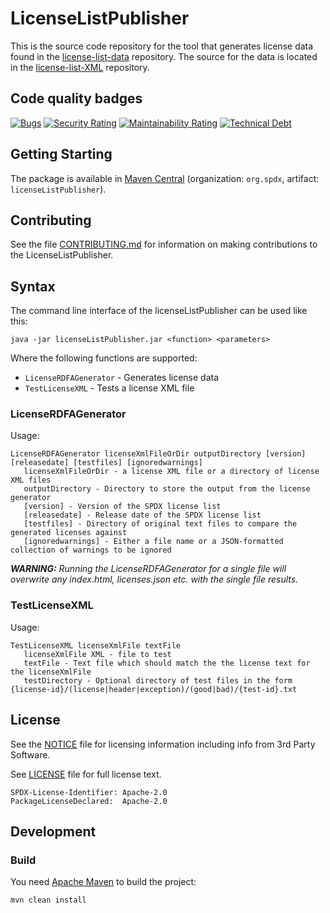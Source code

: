 # LicenseListPublisher

This is the source code repository for the tool that generates license data found in the [license-list-data](https://github.com/spdx/license-list-data) repository.  The source for the data is located in the [license-list-XML](https://github.com/spdx/license-list-XML) repository.

## Code quality badges

[![Bugs](https://sonarcloud.io/api/project_badges/measure?project=licenseListPublisher&metric=bugs)](https://sonarcloud.io/dashboard?id=licenseListPublisher)
[![Security Rating](https://sonarcloud.io/api/project_badges/measure?project=licenseListPublisher&metric=security_rating)](https://sonarcloud.io/dashboard?id=licenseListPublisher)
[![Maintainability Rating](https://sonarcloud.io/api/project_badges/measure?project=licenseListPublisher&metric=sqale_rating)](https://sonarcloud.io/dashboard?id=licenseListPublisher)
[![Technical Debt](https://sonarcloud.io/api/project_badges/measure?project=licenseListPublisher&metric=sqale_index)](https://sonarcloud.io/dashboard?id=licenseListPublisher)

## Getting Starting

The package is available in
[Maven Central](https://search.maven.org/artifact/org.spdx/licenseListPublisher)
(organization: `org.spdx`, artifact: `licenseListPublisher`).

## Contributing

See the file [CONTRIBUTING.md](CONTRIBUTING.md) for information on making contributions to the LicenseListPublisher.

## Syntax

The command line interface of the licenseListPublisher can be used like this:

```shell
java -jar licenseListPublisher.jar <function> <parameters> 
```

Where the following functions are supported:

- `LicenseRDFAGenerator` - Generates license data
- `TestLicenseXML` - Tests a license XML file

### LicenseRDFAGenerator

Usage:

```text
LicenseRDFAGenerator licenseXmlFileOrDir outputDirectory [version] [releasedate] [testfiles] [ignoredwarnings]
   licenseXmlFileOrDir - a license XML file or a directory of license XML files
   outputDirectory - Directory to store the output from the license generator
   [version] - Version of the SPDX license list
   [releasedate] - Release date of the SPDX license list
   [testfiles] - Directory of original text files to compare the generated licenses against
   [ignoredwarnings] - Either a file name or a JSON-formatted collection of warnings to be ignored
```

***WARNING:** Running the LicenseRDFAGenerator for a single file
will overwrite any index.html, licenses.json etc. with the single file results.*

### TestLicenseXML

Usage:

```text
TestLicenseXML licenseXmlFile textFile
   licenseXmlFile XML - file to test
   textFile - Text file which should match the the license text for the licenseXmlFile
   testDirectory - Optional directory of test files in the form {license-id}/(license|header|exception)/(good|bad)/{test-id}.txt
```

## License

See the [NOTICE](NOTICE) file for licensing information
including info from 3rd Party Software.

See [LICENSE](LICENSE) file for full license text.

```text
SPDX-License-Identifier: Apache-2.0
PackageLicenseDeclared:  Apache-2.0
```

## Development

### Build

You need [Apache Maven](http://maven.apache.org/) to build the project:

```shell
mvn clean install
```
